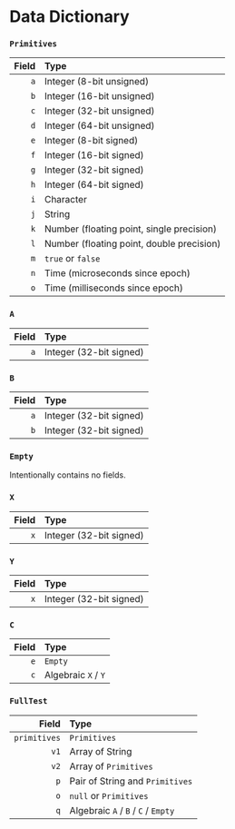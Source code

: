 # Data Dictionary

### `Primitives`
| **Field** | **Type** |
| ---: | :--- |
| `a` | Integer (8-bit unsigned) |
| `b` | Integer (16-bit unsigned) |
| `c` | Integer (32-bit unsigned) |
| `d` | Integer (64-bit unsigned) |
| `e` | Integer (8-bit signed) |
| `f` | Integer (16-bit signed) |
| `g` | Integer (32-bit signed) |
| `h` | Integer (64-bit signed) |
| `i` | Character |
| `j` | String |
| `k` | Number (floating point, single precision) |
| `l` | Number (floating point, double precision) |
| `m` | `true` or `false` |
| `n` | Time (microseconds since epoch) |
| `o` | Time (milliseconds since epoch) |


### `A`
| **Field** | **Type** |
| ---: | :--- |
| `a` | Integer (32-bit signed) |


### `B`
| **Field** | **Type** |
| ---: | :--- |
| `a` | Integer (32-bit signed) |
| `b` | Integer (32-bit signed) |


### `Empty`
Intentionally contains no fields.

### `X`
| **Field** | **Type** |
| ---: | :--- |
| `x` | Integer (32-bit signed) |


### `Y`
| **Field** | **Type** |
| ---: | :--- |
| `x` | Integer (32-bit signed) |


### `C`
| **Field** | **Type** |
| ---: | :--- |
| `e` | `Empty` |
| `c` | Algebraic `X` / `Y` |


### `FullTest`
| **Field** | **Type** |
| ---: | :--- |
| `primitives` | `Primitives` |
| `v1` | Array of String |
| `v2` | Array of `Primitives` |
| `p` | Pair of String and `Primitives` |
| `o` | `null` or `Primitives` |
| `q` | Algebraic `A` / `B` / `C` / `Empty` |

